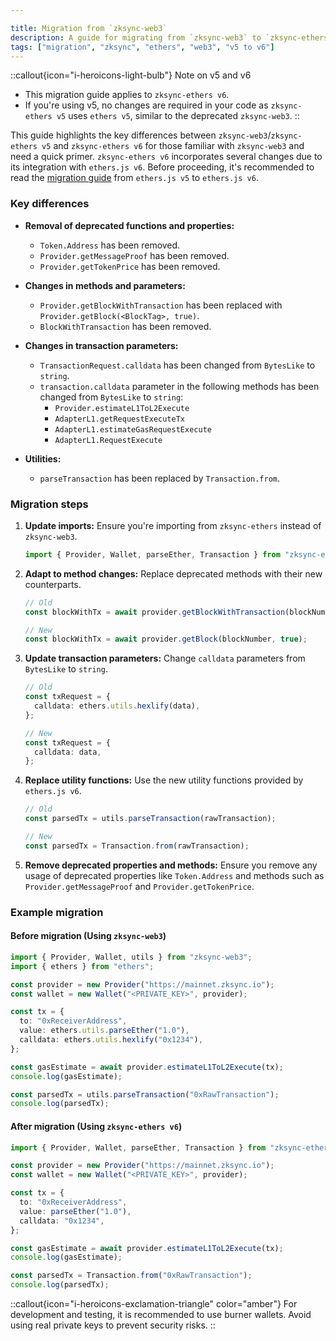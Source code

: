 ```yaml
---

title: Migration from `zksync-web3`
description: A guide for migrating from `zksync-web3` to `zksync-ethers v6`.
tags: ["migration", "zksync", "ethers", "web3", "v5 to v6"]
---
```


::callout{icon="i-heroicons-light-bulb"}
Note on v5 and v6

- This migration guide applies to `zksync-ethers v6`.
- If you're using v5, no changes are required in your code as `zksync-ethers v5` uses `ethers v5`, similar to the
deprecated `zksync-web3`.
::

This guide highlights the key differences between `zksync-web3`/`zksync-ethers v5` and `zksync-ethers v6` for those
familiar with `zksync-web3` and need a quick primer. `zksync-ethers v6` incorporates several changes due to its
integration with `ethers.js v6`. Before proceeding, it's recommended to read
the [migration guide](https://docs.ethers.org/v6/migrating/) from `ethers.js v5` to `ethers.js v6`.

### Key differences

- **Removal of deprecated functions and properties:**
  - `Token.Address` has been removed.
  - `Provider.getMessageProof` has been removed.
  - `Provider.getTokenPrice` has been removed.

- **Changes in methods and parameters:**
  - `Provider.getBlockWithTransaction` has been replaced with `Provider.getBlock(<BlockTag>, true)`.
  - `BlockWithTransaction` has been removed.

- **Changes in transaction parameters:**
  - `TransactionRequest.calldata` has been changed from `BytesLike` to `string`.
  - `transaction.calldata` parameter in the following methods has been changed from `BytesLike` to `string`:
    - `Provider.estimateL1ToL2Execute`
    - `AdapterL1.getRequestExecuteTx`
    - `AdapterL1.estimateGasRequestExecute`
    - `AdapterL1.RequestExecute`

- **Utilities:**
  - `parseTransaction` has been replaced by `Transaction.from`.

### Migration steps

1. **Update imports:**
   Ensure you're importing from `zksync-ethers` instead of `zksync-web3`.

   ```ts
   import { Provider, Wallet, parseEther, Transaction } from "zksync-ethers";
   ```

2. **Adapt to method changes:**
   Replace deprecated methods with their new counterparts.

   ```ts
   // Old
   const blockWithTx = await provider.getBlockWithTransaction(blockNumber);

   // New
   const blockWithTx = await provider.getBlock(blockNumber, true);
   ```

3. **Update transaction parameters:**
   Change `calldata` parameters from `BytesLike` to `string`.

   ```ts
   // Old
   const txRequest = {
     calldata: ethers.utils.hexlify(data),
   };

   // New
   const txRequest = {
     calldata: data,
   };
   ```

4. **Replace utility functions:**
   Use the new utility functions provided by `ethers.js v6`.

   ```ts
   // Old
   const parsedTx = utils.parseTransaction(rawTransaction);

   // New
   const parsedTx = Transaction.from(rawTransaction);
   ```

5. **Remove deprecated properties and methods:**
   Ensure you remove any usage of deprecated properties like `Token.Address` and methods such
   as `Provider.getMessageProof` and `Provider.getTokenPrice`.

### Example migration

#### Before migration (Using `zksync-web3`)

```ts
import { Provider, Wallet, utils } from "zksync-web3";
import { ethers } from "ethers";

const provider = new Provider("https://mainnet.zksync.io");
const wallet = new Wallet("<PRIVATE_KEY>", provider);

const tx = {
  to: "0xReceiverAddress",
  value: ethers.utils.parseEther("1.0"),
  calldata: ethers.utils.hexlify("0x1234"),
};

const gasEstimate = await provider.estimateL1ToL2Execute(tx);
console.log(gasEstimate);

const parsedTx = utils.parseTransaction("0xRawTransaction");
console.log(parsedTx);
```

#### After migration (Using `zksync-ethers v6`)

```ts
import { Provider, Wallet, parseEther, Transaction } from "zksync-ethers";

const provider = new Provider("https://mainnet.zksync.io");
const wallet = new Wallet("<PRIVATE_KEY>", provider);

const tx = {
  to: "0xReceiverAddress",
  value: parseEther("1.0"),
  calldata: "0x1234",
};

const gasEstimate = await provider.estimateL1ToL2Execute(tx);
console.log(gasEstimate);

const parsedTx = Transaction.from("0xRawTransaction");
console.log(parsedTx);
```

::callout{icon="i-heroicons-exclamation-triangle" color="amber"}
For development and testing, it is recommended to use burner wallets. Avoid using real private keys to prevent security risks.
::
